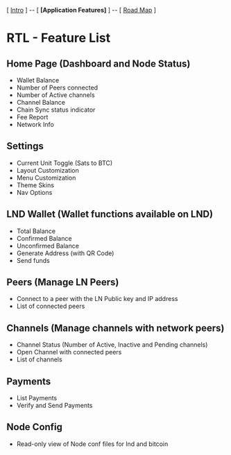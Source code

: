 [ [Intro](Readme.md) ] -- [ **[Application Features]** ] -- [ [Road Map](Roadmap.md) ]

# RTL - Feature List

## Home Page (Dashboard and Node Status)
- Wallet Balance
- Number of Peers connected
- Number of Active channels
- Channel Balance
- Chain Sync status indicator
- Fee Report
- Network Info

## Settings
- Current Unit Toggle (Sats to BTC)
- Layout Customization
- Menu Customization
- Theme Skins
- Nav Options

## LND Wallet (Wallet functions available on LND)
- Total Balance
- Confirmed Balance
- Unconfirmed Balance
- Generate Address (with QR Code)
- Send funds

## Peers (Manage LN Peers)
- Connect to a peer with the LN Public key and IP address
- List of connected peers

## Channels (Manage channels with network peers)
- Channel Status (Number of Active, Inactive and Pending channels)
- Open Channel with connected peers
- List of channels

## Payments
- List Payments
- Verify and Send Payments

## Node Config
- Read-only view of Node conf files for lnd and bitcoin
